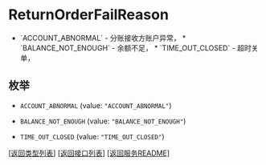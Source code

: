 # ReturnOrderFailReason

  * &#x60;ACCOUNT_ABNORMAL&#x60; - 分账接收方账户异常，  * &#x60;BALANCE_NOT_ENOUGH&#x60; - 余额不足，  * &#x60;TIME_OUT_CLOSED&#x60; - 超时关单，

## 枚举


* `ACCOUNT_ABNORMAL` (value: `"ACCOUNT_ABNORMAL"`)

* `BALANCE_NOT_ENOUGH` (value: `"BALANCE_NOT_ENOUGH"`)

* `TIME_OUT_CLOSED` (value: `"TIME_OUT_CLOSED"`)


[\[返回类型列表\]](README.md#类型列表)
[\[返回接口列表\]](README.md#接口列表)
[\[返回服务README\]](README.md)


